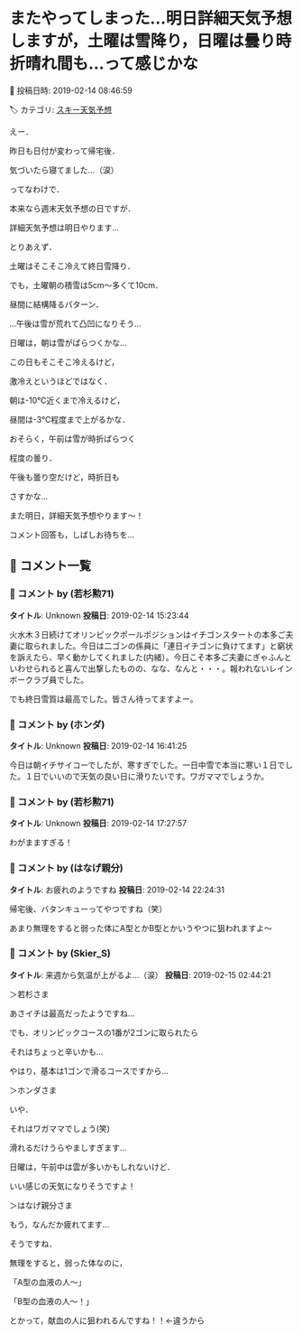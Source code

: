 # またやってしまった…明日詳細天気予想しますが，土曜は雪降り，日曜は曇り時折晴れ間も…って感じかな

📅 投稿日時: 2019-02-14 08:46:59

🏷️ カテゴリ: [スキー天気予想](c6554f5c3c106093b511a8daae23757e8.md)

えー．


昨日も日付が変わって帰宅後．


気づいたら寝てました…（涙）





ってなわけで．


本来なら週末天気予想の日ですが．


詳細天気予想は明日やります…





とりあえず．


土曜はそこそこ冷えて終日雪降り．


でも，土曜朝の積雪は5cm～多くて10cm．


昼間に結構降るパターン．


…午後は雪が荒れて凸凹になりそう…





日曜は，朝は雪がぱらつくかな…


この日もそこそこ冷えるけど，


激冷えというほどではなく．


朝は-10℃近くまで冷えるけど，


昼間は-3℃程度まで上がるかな．


おそらく，午前は雪が時折ぱらつく


程度の曇り．


午後も曇り空だけど，時折日も


さすかな…





また明日，詳細天気予想やります～！





コメント回答も，しばしお待ちを…

## 💬 コメント一覧

### 💬 コメント by (若杉勲71)
**タイトル**: Unknown
**投稿日**: 2019-02-14 15:23:44

火水木３日続けてオリンピックポールポジションはイチゴンスタートの本多ご夫妻に取られました。今日は二ゴンの係員に「連日イチゴンに負けてます」と窮状を訴えたら、早く動かしてくれました(内緒）。今日こそ本多ご夫妻にぎゃふんといわせられると喜んで出撃したものの、なな、なんと・・・。報われないレインボークラブ員でした。

でも終日雪質は最高でした。皆さん待ってますよー。

### 💬 コメント by (ホンダ)
**タイトル**: Unknown
**投稿日**: 2019-02-14 16:41:25

今日は朝イチサイコーでしたが、寒すぎでした。一日中雪で本当に寒い１日でした。１日でいいので天気の良い日に滑りたいです。ワガママでしょうか。

### 💬 コメント by (若杉勲71)
**タイトル**: Unknown
**投稿日**: 2019-02-14 17:27:57

わがまますぎる！

### 💬 コメント by (はなげ親分)
**タイトル**: お疲れのようですね
**投稿日**: 2019-02-14 22:24:31

帰宅後、バタンキューってやつですね（笑）



あまり無理をすると弱った体にA型とかB型とかいうやつに狙われますよ～

### 💬 コメント by (Skier_S)
**タイトル**: 来週から気温が上がるよ…（涙）
**投稿日**: 2019-02-15 02:44:21

＞若杉さま

あさイチは最高だったようですね…

でも．オリンピックコースの1番が2ゴンに取られたら

それはちょっと辛いかも…

やはり，基本は1ゴンで滑るコースですから…



＞ホンダさま

いや．

それはワガママでしょう(笑)

滑れるだけうらやましすぎます…

日曜は，午前中は雲が多いかもしれないけど．

いい感じの天気になりそうですよ！



＞はなげ親分さま

もう，なんだか疲れてます…

そうですね．

無理をすると，弱った体なのに，

「A型の血液の人～」

「B型の血液の人～！」

とかって，献血の人に狙われるんですね！！←違うから

